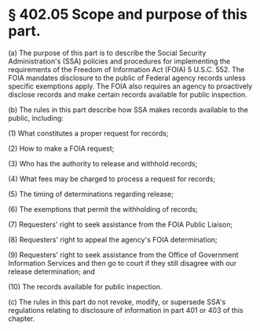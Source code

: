 # § 402.05   Scope and purpose of this part.

(a) The purpose of this part is to describe the Social Security Administration's (SSA) policies and procedures for implementing the requirements of the Freedom of Information Act (FOIA) 5 U.S.C. 552. The FOIA mandates disclosure to the public of Federal agency records unless specific exemptions apply. The FOIA also requires an agency to proactively disclose records and make certain records available for public inspection.


(b) The rules in this part describe how SSA makes records available to the public, including:


(1) What constitutes a proper request for records;


(2) How to make a FOIA request;


(3) Who has the authority to release and withhold records;


(4) What fees may be charged to process a request for records;


(5) The timing of determinations regarding release;


(6) The exemptions that permit the withholding of records;


(7) Requesters' right to seek assistance from the FOIA Public Liaison;


(8) Requesters' right to appeal the agency's FOIA determination;


(9) Requesters' right to seek assistance from the Office of Government Information Services and then go to court if they still disagree with our release determination; and


(10) The records available for public inspection.


(c) The rules in this part do not revoke, modify, or supersede SSA's regulations relating to disclosure of information in part 401 or 403 of this chapter.






